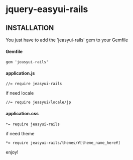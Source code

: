jquery-easyui-rails
===================

## INSTALLATION

You just have to add the 'jeasyui-rails' gem to your Gemfile

#### Gemfile

    gem 'jeasyui-rails'

#### application.js 

    //= require jeasyui-rails

if need locale

    //= require jeasyui/locale/jp

#### application.css

    *= require jeasyui-rails

if need theme

    *= require jeasyui-rails/themes/¥[theme_name_here¥]

enjoy!